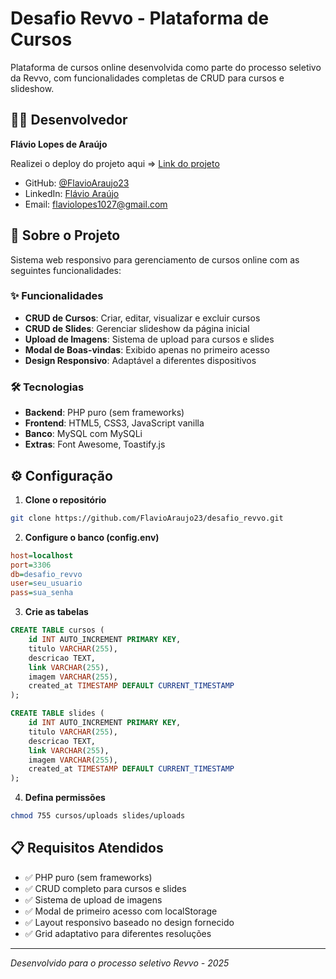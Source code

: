 # Desafio Revvo - Plataforma de Cursos

Plataforma de cursos online desenvolvida como parte do processo seletivo da Revvo, com funcionalidades completas de CRUD para cursos e slideshow.

## 👨‍💻 Desenvolvedor

**Flávio Lopes de Araújo**

Realizei o deploy do projeto aqui => [Link do projeto](http://rcs8ko0w44cwk4kc4g8c00k4.5.161.118.156.sslip.io/)

- GitHub: [@FlavioAraujo23](https://github.com/FlavioAraujo23)
- LinkedIn: [Flávio Araújo](https://linkedin.com/in/flavio23)
- Email: flaviolopes1027@gmail.com

## 🚀 Sobre o Projeto

Sistema web responsivo para gerenciamento de cursos online com as seguintes funcionalidades:

### ✨ Funcionalidades

- **CRUD de Cursos**: Criar, editar, visualizar e excluir cursos
- **CRUD de Slides**: Gerenciar slideshow da página inicial
- **Upload de Imagens**: Sistema de upload para cursos e slides
- **Modal de Boas-vindas**: Exibido apenas no primeiro acesso
- **Design Responsivo**: Adaptável a diferentes dispositivos

### 🛠️ Tecnologias

- **Backend**: PHP puro (sem frameworks)
- **Frontend**: HTML5, CSS3, JavaScript vanilla
- **Banco**: MySQL com MySQLi
- **Extras**: Font Awesome, Toastify.js

## ⚙️ Configuração

1. **Clone o repositório**

```bash
git clone https://github.com/FlavioAraujo23/desafio_revvo.git
```

2. **Configure o banco (config.env)**

```ini
host=localhost
port=3306
db=desafio_revvo
user=seu_usuario
pass=sua_senha
```

3. **Crie as tabelas**

```sql
CREATE TABLE cursos (
    id INT AUTO_INCREMENT PRIMARY KEY,
    titulo VARCHAR(255),
    descricao TEXT,
    link VARCHAR(255),
    imagem VARCHAR(255),
    created_at TIMESTAMP DEFAULT CURRENT_TIMESTAMP
);

CREATE TABLE slides (
    id INT AUTO_INCREMENT PRIMARY KEY,
    titulo VARCHAR(255),
    descricao TEXT,
    link VARCHAR(255),
    imagem VARCHAR(255),
    created_at TIMESTAMP DEFAULT CURRENT_TIMESTAMP
);
```

4. **Defina permissões**

```bash
chmod 755 cursos/uploads slides/uploads
```

## 📋 Requisitos Atendidos

- ✅ PHP puro (sem frameworks)
- ✅ CRUD completo para cursos e slides
- ✅ Sistema de upload de imagens
- ✅ Modal de primeiro acesso com localStorage
- ✅ Layout responsivo baseado no design fornecido
- ✅ Grid adaptativo para diferentes resoluções

---

_Desenvolvido para o processo seletivo Revvo - 2025_
